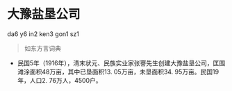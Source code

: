 # 大豫盐垦公司
da6 y6 in2 ken3 gon1 sz1
> 如东方言词典
- 民国5年（1916年），清末状元、民族实业家张謇先生创建大豫盐垦公司，匡围滩涂面积48万亩，其中已垦面积13. 05万亩，未垦面积34. 95万亩。民国19年，人口2. 76万人，4500户。
